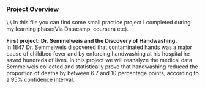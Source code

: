 <h3>Project Overview</h3>\
\
In this file you can find some small practice project I completed during my learning phase(Via Datacamp, coursera etc).  
  
<b>First project: Dr. Semmelweis and the Discovery of Handwashing.</b>  
In 1847 Dr. Semmelweis discovered that contaminated hands was a major cause of childbed fever and by enforcing handwashing at his hospital he saved hundreds of lives. In this project we will reanalyze the medical data Semmelweis collected and statistically prove that handwashing reduced the proportion of deaths by between 6.7 and 10 percentage points, according to a 95% confidence interval.
